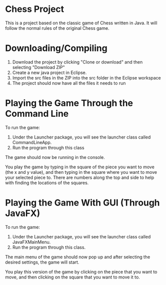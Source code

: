 # Chess Project
This is a project based on the classic game of Chess written in Java. It will follow the normal rules of the original Chess game. 
# Downloading/Compiling
1. Download the project by clicking "Clone or download" and then selecting "Download ZIP"
2. Create a new java project in Eclipse.
3. Import the src files in the ZIP into the src folder in the Eclipse workspace
4. The project should now have all the files it needs to run
# Playing the Game Through the Command Line
To run the game:
1. Under the Launcher package, you will see the launcher class called CommandLineApp.
2. Run the program through this class

The game should now be running in the console.

You play the game by typing in the square of the piece you want to move (the x and y value), and then typing in the square where you want to move your selected piece to. There are numbers along the top and side to help with finding the locations of the squares.

# Playing the Game With GUI (Through JavaFX)
To run the game:
1. Under the Launcher package, you will see the launcher class called JavaFXMainMenu.
2. Run the program through this class.

The main menu of the game should now pop up and after selecting the desired settings, the game will start.

You play this version of the game by clicking on the piece that you want to move, and then clicking on the square that you want to move it to. 

